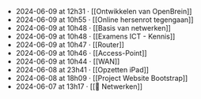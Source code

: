 - 2024-06-09 at 12h31 · [[Ontwikkelen van OpenBrein]]
- 2024-06-09 at 10h55 · [[Online hersenrot tegengaan]]
- 2024-06-09 at 10h48 · [[Basis van netwerken]]
- 2024-06-09 at 10h48 · [[Examens ICT - Kennis]]
- 2024-06-09 at 10h47 · [[Router]]
- 2024-06-09 at 10h46 · [[Access-Point]]
- 2024-06-09 at 10h44 · [[WAN]]
- 2024-06-08 at 23h41 · [[Opzetten iPad]]
- 2024-06-08 at 18h09 · [[Project Website Bootstrap]]
- 2024-06-07 at 13h17 · [[🛜 Netwerken]]

